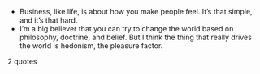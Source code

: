 - Business, like life, is about how you make people feel. It’s that simple, and it’s that hard.
 - I’m a big believer that you can try to change the world based on philosophy, doctrine, and belief. But I think the thing that really drives the world is hedonism, the pleasure factor.

2 quotes